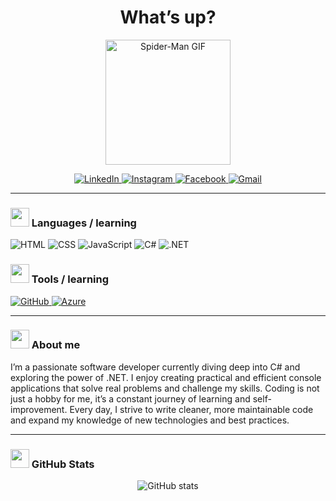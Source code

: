 <h1 align="center">What’s up?</h1>

<p align="center">
  <img src="https://media1.giphy.com/media/v1.Y2lkPTc5MGI3NjExdW9hMXVvYzBmbDY4ZjN6NDg1bjd3b2prbmJ6ZDBwOHVvMXllaWRuOCZlcD12MV9pbnRlcm5hbF9naWZfYnlfaWQmY3Q9cw/ytpxWmQBlx8n0eWbSA/giphy.gif" width="200" alt="Spider-Man GIF"/>
</p>

<p align="center">
  <a href="https://www.linkedin.com/in/erik-jonsson-b16680368/">
    <img src="https://img.shields.io/badge/LinkedIn-0077B5?style=for-the-badge&logo=linkedin&logoColor=white" alt="LinkedIn" />
  </a>
  <a href="https://www.instagram.com/alfreer.ik/">
    <img src="https://img.shields.io/badge/Instagram-E4405F?style=for-the-badge&logo=instagram&logoColor=white" alt="Instagram" />
  </a>
  <a href="https://www.facebook.com/profile.php?id=61574105930734">
    <img src="https://img.shields.io/badge/Facebook-1877F2?style=for-the-badge&logo=facebook&logoColor=white" alt="Facebook" />
  </a>
  <a href="mailto:dev.erikjonsson@gmail.com">
    <img src="https://img.shields.io/badge/Gmail-D14836?style=for-the-badge&logo=gmail&logoColor=white" alt="Gmail" />
  </a>
</p>

---

### <img src="https://media2.giphy.com/media/v1.Y2lkPTc5MGI3NjExdDRrZmF6N3B3MDZueG0yMXp1bWt4amk4ZGQ0bmJ6ZWtqZDFnYXl2OSZlcD12MV9pbnRlcm5hbF9naWZfYnlfaWQmY3Q9cw/8ekmDODACSSXxWuBRz/giphy.gif" width="30" /> Languages / learning

<p>
  <img alt="HTML" src="https://img.shields.io/badge/HTML5-E34F26?style=for-the-badge&logo=html5&logoColor=white"/>
  <img alt="CSS" src="https://img.shields.io/badge/CSS3-1572B6?style=for-the-badge&logo=css3&logoColor=white"/>
  <img alt="JavaScript" src="https://img.shields.io/badge/JavaScript-F7DF1E?style=for-the-badge&logo=javascript&logoColor=black"/>
  <img alt="C#" src="https://img.shields.io/badge/C%23-239120?style=for-the-badge&logo=c-sharp&logoColor=white"/>
  <img alt=".NET" src="https://img.shields.io/badge/.NET-512BD4?style=for-the-badge&logo=dotnet&logoColor=white"/>
</p>

### <img src="https://media3.giphy.com/media/v1.Y2lkPTc5MGI3NjExNDVhemlkcTAwNnRkNXM4czgwbHFucXdlaXRqOXEyMmJ3YTNwd2E0eiZlcD12MV9pbnRlcm5hbF9naWZfYnlfaWQmY3Q9cw/IgLEFhGAt3giA9XMHk/giphy.gif" width="30" /> Tools / learning

<p>
  <a href="https://github.com/EriksDevelopment">
    <img alt="GitHub" src="https://img.shields.io/badge/GitHub-181717?style=for-the-badge&logo=github&logoColor=white" />
  </a>
  <a href="https://azure.microsoft.com/">
    <img alt="Azure" src="https://img.shields.io/badge/Azure-0078D4?style=for-the-badge&logo=microsoft-azure&logoColor=white" />
  </a>
</p>

---

### <img src="https://media0.giphy.com/media/v1.Y2lkPTc5MGI3NjExcmN6NHV0bXU3dTlhYmkzZzV0bG84bGZnZmV5NXUyNDNpdTB2b2YxNiZlcD12MV9pbnRlcm5hbF9naWZfYnlfaWQmY3Q9cw/ObNTw8Uzwy6KQ/giphy.gif" width="30" /> About me

I’m a passionate software developer currently diving deep into C# and exploring the power of .NET. I enjoy creating practical and efficient console applications that solve real problems and challenge my skills. Coding is not just a hobby for me, it’s a constant journey of learning and self-improvement. Every day, I strive to write cleaner, more maintainable code and expand my knowledge of new technologies and best practices.

---

### <img src="https://media4.giphy.com/media/v1.Y2lkPTc5MGI3NjExdmZzMHhmMWpnbmtlOTBtcGc1dXhpNHh0NGJuZTJmaW5vajlzejl6eiZlcD12MV9pbnRlcm5hbF9naWZfYnlfaWQmY3Q9cw/KzJkzjggfGN5Py6nkT/giphy.gif" width="30" /> GitHub Stats

<p align="center">
  <img src="https://github-readme-stats.vercel.app/api?username=EriksDevelopment&show_icons=true&theme=radical" alt="GitHub stats" />
</p>
